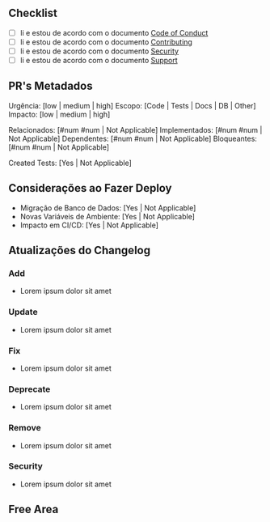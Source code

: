 ## Checklist

- [ ] li e estou de acordo com o documento [Code of Conduct](https://github.com/CollabHubBR/.github/blob/main/CODE_OF_CONDUCT.md)
- [ ] li e estou de acordo com o documento [Contributing](https://github.com/CollabHubBR/.github/blob/main/CONTRIBUTING.md)
- [ ] li e estou de acordo com o documento [Security](https://github.com/CollabHubBR/.github/blob/main/SECURITY.md)
- [ ] li e estou de acordo com o documento [Support](https://github.com/CollabHubBR/.github/blob/main/SUPPORT.md)

## PR's Metadados

Urgência: [low | medium | high] <!-- The "must resolve this now" factor of this PR -->
Escopo: [Code | Tests | Docs | DB | Other] <!-- Where this updates the codebase in general terms: Docs | DB -->
Impacto: [low | medium | high] <!-- Size of impact this updates causes -->

Relacionados: [#num #num | Not Applicable] <!-- PR's or issues this one is related to: #556 #762 -->
Implementados: [#num #num | Not Applicable] <!-- PR's or issues this one is resolving: #4002 #8922 -->
Dependentes: [#num #num | Not Applicable] <!-- PR's or issues this one depends but is not blocked by: #404 -->
Bloqueantes: [#num #num | Not Applicable] <!-- PR's or issues blocking this one: #13 #40 -->

Created Tests: [Yes | Not Applicable]

## Considerações ao Fazer Deploy

- Migração de Banco de Dados: [Yes | Not Applicable]
- Novas Variáveis de Ambiente: [Yes | Not Applicable]
- Impacto em CI/CD: [Yes | Not Applicable]

## Atualizações do Changelog

<!--
Use esta área para definir explicitamente as atualizações do CHANGELOG,
removendo os tópicos que não forem relevantes, de modo que qualquer um
revisando este documento rapidamente saiba onde olhar.
 -->

### Add

- Lorem ipsum dolor sit amet

### Update

- Lorem ipsum dolor sit amet

### Fix

- Lorem ipsum dolor sit amet

### Deprecate

- Lorem ipsum dolor sit amet

### Remove

- Lorem ipsum dolor sit amet

### Security

- Lorem ipsum dolor sit amet

## Free Area

<!--
Utilize este espaço para descrever ou escrever o que considerar positivo
ou que ajudar a avaliar este PR: videos, imagens, trechos de código, gifs
e qualquer outro material apêndice relevante.
 -->
